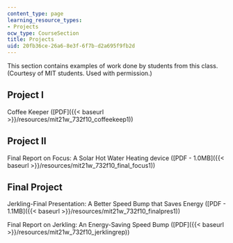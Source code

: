 ```yaml
---
content_type: page
learning_resource_types:
- Projects
ocw_type: CourseSection
title: Projects
uid: 20fb36ce-26a6-8e3f-6f7b-d2a695f9fb2d
---
```


This section contains examples of work done by students from this class. (Courtesy of MIT students. Used with permission.)

Project I
---------

Coffee Keeper ([PDF]({{< baseurl >}}/resources/mit21w_732f10_coffeekeep1))

Project II
----------

Final Report on Focus: A Solar Hot Water Heating device ([PDF - 1.0MB]({{< baseurl >}}/resources/mit21w_732f10_final_focus1))

Final Project
-------------

Jerkling-Final Presentation: A Better Speed Bump that Saves Energy ([PDF - 1.1MB]({{< baseurl >}}/resources/mit21w_732f10_finalpres1))

Final Report on Jerkling: An Energy-Saving Speed Bump ([PDF]({{< baseurl >}}/resources/mit21w_732f10_jerklingrep))